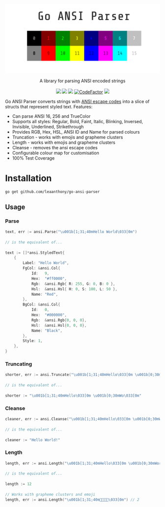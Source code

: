<p align="center" style="text-align: center">
   <img src="logo.png"><br/>
</p>
<p align="center">
   A library for parsing ANSI encoded strings<br/><br/>
   <a href="https://github.com/leaanthony/go-ansi-parser/blob/master/LICENSE"><img src="https://img.shields.io/badge/License-MIT-blue.svg"></a>
   <a href="https://goreportcard.com/report/github.com/leaanthony/go-ansi-parser"><img src="https://goreportcard.com/badge/github.com/leaanthony/go-ansi-parser"/></a>
   <a href="http://godoc.org/github.com/leaanthony/go-ansi-parser"><img src="https://img.shields.io/badge/godoc-reference-blue.svg"/></a>
   <a href="https://github.com/leaanthony/go-ansi-parser/issues"><img src="https://img.shields.io/badge/contributions-welcome-brightgreen.svg?style=flat" alt="CodeFactor" /></a>
   <a href="https://app.fossa.io/projects/git%2Bgithub.com%2Fleaanthony%2Fgo-ansi-parser?ref=badge_shield" alt="FOSSA Status"><img src="https://app.fossa.io/api/projects/git%2Bgithub.com%2Fleaanthony%2Fgo-ansi-parser.svg?type=shield"/></a>
</p>

Go ANSI Parser converts strings with [ANSI escape codes](https://en.wikipedia.org/wiki/ANSI_escape_code)
into a slice of structs that represent styled text. Features:

- Can parse ANSI 16, 256 and TrueColor
- Supports all styles: Regular, Bold, Faint, Italic, Blinking, Inversed, Invisible, Underlined, Strikethrough
- Provides RGB, Hex, HSL, ANSI ID and Name for parsed colours
- Truncation - works with emojis and grapheme clusters
- Length - works with emojis and grapheme clusters
- Cleanse - removes the ansi escape codes
- Configurable colour map for customisation
- 100% Test Coverage

# Installation

```shell
go get github.com/leaanthony/go-ansi-parser
```

## Usage

### Parse

```go
text, err := ansi.Parse("\u001b[1;31;40mHello World\033[0m")

// is the equivalent of...

text := []*ansi.StyledText{
    {
        Label: "Hello World",
        FgCol: &ansi.Col{
            Id:   9,
            Hex:  "#ff0000",
            Rgb:  &ansi.Rgb{ R: 255, G: 0, B: 0 },
            Hsl:  &ansi.Hsl{ H: 0, S: 100, L: 50 },
            Name: "Red",
        },
        BgCol: &ansi.Col{
            Id:   0,
            Hex:  "#000000",
            Rgb:  &ansi.Rgb{0, 0, 0},
            Hsl:  &ansi.Hsl{0, 0, 0},
            Name: "Black",
        },
        Style: 1,
    },
}
```

### Truncating

```go
shorter, err := ansi.Truncate("\u001b[1;31;40mHello\033[0m \u001b[0;30mWorld!\033[0m", 8)

// is the equivalent of...

shorter := "\u001b[1;31;40mHello\033[0m \u001b[0;30mWo\033[0m"
```

### Cleanse

```go
cleaner, err := ansi.Cleanse("\u001b[1;31;40mHello\033[0m \u001b[0;30mWorld!\033[0m")

// is the equivalent of...

cleaner := "Hello World!"
```

### Length

```go
length, err := ansi.Length("\u001b[1;31;40mHello\033[0m \u001b[0;30mWorld!\033[0m")

// is the equivalent of...

length := 12

// Works with grapheme clusters and emoji
length, err := ansi.Length("\u001b[1;31;40m👩🏽‍🔧😎\033[0m") // 2
```
